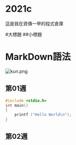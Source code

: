 # 2021c
這是我在資傳一甲的程式倉庫

#大標題 ##小標題

# MarkDown語法

![kun.png](kun.jpg)

## 第01週

```C
#include <stdio.h>
int main()
{
    printf ("Hello World\n");
}
```

## 第02週
